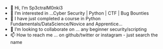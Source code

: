 - 👋 Hi, I’m Sp3ctralM0nki3
- 👀 I’m interested in ...Cyber Security | Python | CTF | Bug Bounties
- 🌱 I have just completed a course in Python Fundamentals/DataScience/Novice and Apprentice...
- 💞️ I’m looking to collaborate on ... any beginner security/scripting
- 📫 How to reach me ... on github/twitter or instagram - just search the name

<!---
Sp3ctralM0nki3/Sp3ctralM0nki3 is a ✨ special ✨ repository because its `README.md` (this file) appears on your GitHub profile.
You can click the Preview link to take a look at your changes.
--->
